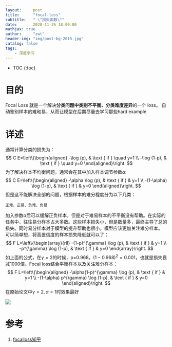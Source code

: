 ```yaml
---
layout:     post
title:      "focal-loss"
subtitle:   " \"损失函数\""
date:       2020-11-26 18:00:00
mathjax: true
author:     "zwt"
header-img: "img/post-bg-2015.jpg"
catalog: false
tags:
    - 深度学习
---
```

* TOC
{:toc}

# 目的

Focal Loss 就是一个解决**分类问题中类别不平衡、分类难度差异**的一个 loss。
自动鉴别样本的难和易，从而让模型在后期尽量去学习那些hard example

# 详述

通常计算分类的损失为：
$$
C E=\left\{\begin{aligned}
-\log (p), & \text { if } \quad y=1 \\
-\log (1-p), & \text { if } \quad y=0
\end{aligned}\right.
$$
为了解决样本不均衡问题，通常会在其中加入样本调节参数$\alpha$:
$$
C E=\left\{\begin{aligned}
-\alpha \log (p), & \text { if } & y=1 \\
-(1-\alpha) \log (1-p), & \text { if } & y=0
\end{aligned}\right.
$$
但是这不能解决全部的问题，根据样本的难分程度分为以下几类：
```
正难、正易、负难、负易
```
加入参数$\alpha$后可以缓解正负样本，但是对于难易样本的不平衡没有帮助。在实际的任务中，往往易分样本占大多数。这些样本损失小，但是数量多，最终主导了总的损失。同时易分样本对于模型的提升帮助也很小，模型应该更加关注难分样本。
可以简单想，将高置信度的样本损失降低就可以了：
$$
F L=\left\{\begin{array}{rll}
-(1-p)^{\gamma} \log (p), & \text { if } & y=1 \\
-p^{\gamma} \log (1-p), & \text { if } & y=0
\end{array}\right.
$$
如上面的公式，在$\gamma = 2$的时候，p=0.968，$(1-0.968)^2 = 0.001$，也就是损失衰减1000倍。Focal loss结合平衡样本以及关注难分样本：
$$
F L=\left\{\begin{aligned}
-\alpha(1-p)^{\gamma} \log (p), & \text { if } & y=1 \\
-(1-\alpha) p^{\gamma} \log (1-p), & \text { if } & y=0
\end{aligned}\right.
$$
在原始论文中$\gamma = 2, \alpha = 1$时效果最好

![](https://zwt0204.github.io//img/focalloss.png)


# 参考
1. [focalloss知乎](https://zhuanlan.zhihu.com/p/80594704)